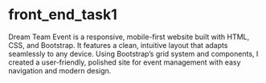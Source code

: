 # front_end_task1
Dream Team Event is a responsive, mobile-first website built with HTML, CSS, and Bootstrap. It features a clean, intuitive layout that adapts seamlessly to any device. Using Bootstrap’s grid system and components, I created a user-friendly, polished site for event management with easy navigation and modern design.
